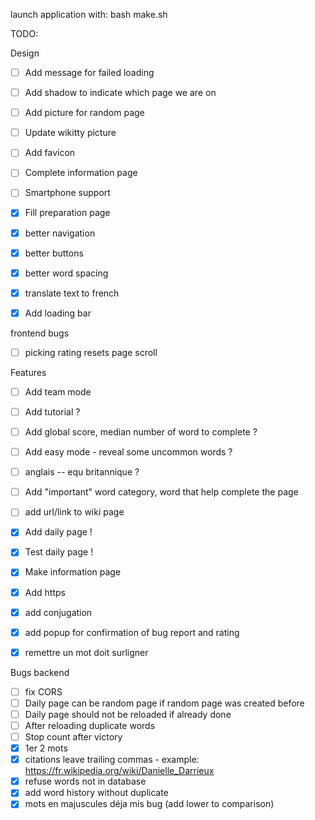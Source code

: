 launch application with:
bash make.sh

TODO: 


Design
- [ ] Add message for failed loading
- [ ] Add shadow to indicate which page we are on
- [ ] Add picture for random page
- [ ] Update wikitty picture
- [ ] Add favicon
- [ ] Complete information page
- [ ] Smartphone support
- [x] Fill preparation page
- [x] better navigation
- [x] better buttons
- [x] better word spacing
- [x] translate text to french
- [x] Add loading bar


frontend bugs
- [ ] picking rating resets page scroll


Features
- [ ] Add team mode
- [ ] Add tutorial ?
- [ ] Add global score, median number of word to complete ?
- [ ] Add easy mode - reveal some uncommon words ?
- [ ] anglais -- equ britannique ?
- [ ] Add "important" word category, word that help complete the page
- [ ] add url/link to wiki page
- [x] Add daily page !
- [x] Test daily page !
- [x] Make information page
- [x] Add https
- [x] add conjugation
- [x] add popup for confirmation of bug report and rating
- [x] remettre un mot doit surligner


Bugs backend
- [ ] fix CORS
- [ ] Daily page can be random page if random page was created before
- [ ] Daily page should not be reloaded if already done
- [ ] After reloading duplicate words
- [ ] Stop count after victory
- [x] 1er 2 mots
- [x] citations leave trailing commas - example: https://fr.wikipedia.org/wiki/Danielle_Darrieux
- [x] refuse words not in database
- [x] add word history without duplicate
- [x] mots en majuscules déja mis bug (add lower to comparison)

